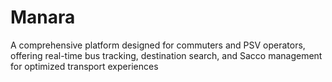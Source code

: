 # Manara
A comprehensive platform designed for commuters and PSV operators, offering real-time bus tracking, destination search, and Sacco management for optimized transport experiences
